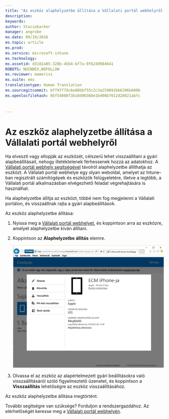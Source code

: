 ```yaml
---
title: "Az eszköz alaphelyzetbe állítása a Vállalati portál webhelyről | Microsoft Intune"
description: 
keywords: 
author: Staciebarker
manager: angrobe
ms.date: 09/19/2016
ms.topic: article
ms.prod: 
ms.service: microsoft-intune
ms.technology: 
ms.assetid: d3182a85-328b-45b4-bf7a-9f6249984641
ROBOTS: NOINDEX,NOFOLLOW
ms.reviewer: mamoriss
ms.suite: ems
translationtype: Human Translation
ms.sourcegitcommit: bff97f79c6e88bbf55c2c3a259891bb6206b690b
ms.openlocfilehash: 05f54088f3b18d90368e1b408b7012d28021abfc


---
```



# Az eszköz alaphelyzetbe állítása a Vállalati portál webhelyről

Ha elveszti vagy ellopják az eszközét, célszerű lehet visszaállítani a gyári alapbeállításait, nehogy illetéktelenek férhessenek hozzá az adatokhoz. A [Vállalati portál webhely segítségével](http://portal.manage.microsoft.com) távolról alaphelyzetbe állíthatja az eszközt. A Vállalati portál webhelye egy olyan weboldal, amelyet az Intune-ban regisztrált számítógépek és eszközök felügyeletére, illetve a legtöbb, a Vállalati portál alkalmazásban elvégezhető feladat végrehajtására is használhat.

Ha alaphelyzetbe állítja az eszközt, többé nem fog megjelenni a Vállalati portálon, és visszaállnak rajta a gyári alapbeállítások.

Az eszköz alaphelyzetbe állítása:

1.  Nyissa meg a [Vállalati portál webhelyet](http://portal.manage.microsoft.com), és koppintson arra az eszközre, amelyet alaphelyzetbe kíván állítani.

2.  Koppintson az **Alaphelyzetbe állítás** elemre.

    ![reset-device-option-on-company-portal-website](./media//iwp-screen-with-all-options.png)

3. Olvassa el az eszköz az alapértelmezett gyári beállításokra való visszaállításáról szóló figyelmeztető üzenetet, és koppintson a **Visszaállítás** lehetőségre az eszköz visszaállításához.

Az eszköz alaphelyzetbe állítása megtörtént.

További segítségre van szüksége? Forduljon a rendszergazdához. Az elérhetőségét keresse meg a [Vállalati portál webhelyén](http://portal.manage.microsoft.com).





<!--HONumber=Sep16_HO3-->


